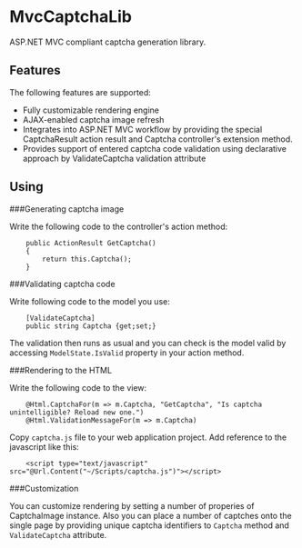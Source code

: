 MvcCaptchaLib
==========

ASP.NET MVC compliant captcha generation library.

Features
--------

The following features are supported:

* Fully customizable rendering engine
* AJAX-enabled captcha image refresh
* Integrates into ASP.NET MVC workflow by providing the special CaptchaResult action result and Captcha controller's extension method.
* Provides support of entered captcha code validation using declarative approach by ValidateCaptcha validation attribute

Using
--------

###Generating captcha image

Write the following code to the controller's action method:

		public ActionResult GetCaptcha()
		{
			return this.Captcha();
		}

		
###Validating captcha code

Write following code to the model you use:

		[ValidateCaptcha]
		public string Captcha {get;set;}
		
The validation then runs as usual and you can check is the model valid by accessing `ModelState.IsValid` property in your action method.

###Rendering to the HTML

Write the following code to the view:

		@Html.CaptchaFor(m => m.Captcha, "GetCaptcha", "Is captcha unintelligible? Reload new one.")
		@Html.ValidationMessageFor(m => m.Captcha)

Copy `captcha.js` file to your web application project. 
Add reference to the javascript like this:

		<script type="text/javascript" src="@Url.Content("~/Scripts/captcha.js")"></script>

###Customization

You can customize rendering by setting a number of properies of CaptchaImage instance.
Also you can place a number of captches onto the single page by providing unique captcha identifiers to `Captcha` method and `ValidateCaptcha` attribute.